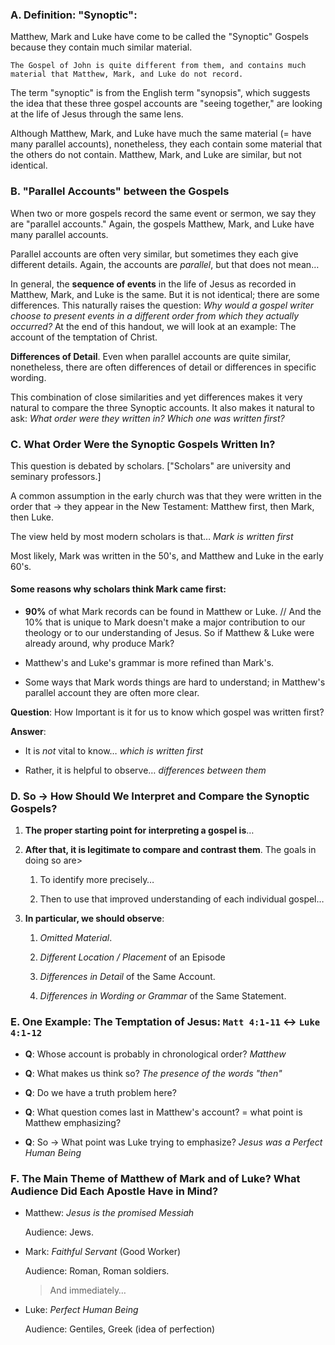 ### A. Definition: "Synoptic":

Matthew, Mark and Luke have come to be called the "Synoptic" Gospels because they contain much similar material.

```
The Gospel of John is quite different from them, and contains much material that Matthew, Mark, and Luke do not record.
```

The term "synoptic" is from the English term "synopsis", which suggests the idea that these three gospel accounts are "seeing together," are looking at the life of Jesus through the same lens.

Although Matthew, Mark, and Luke have much the same material (= have many parallel accounts), nonetheless, they each contain some material that the others do not contain. Matthew, Mark, and Luke are similar, but not identical.

### B. "Parallel Accounts" between the Gospels

When two or more gospels record the same event or sermon, we say they are "parallel accounts." Again, the gospels Matthew, Mark, and Luke have many parallel accounts.

Parallel accounts are often very similar, but sometimes they each give different details. Again, the accounts are _parallel_, but that does not mean…

In general, the **sequence of events** in the life of Jesus as recorded in Matthew, Mark, and Luke is the same. But it is not identical; there are some differences. This naturally raises the question: _Why would a gospel writer choose to present events in a different order from which they actually occurred?_ At the end of this handout, we will look at an example: The account of the temptation of Christ.

**Differences of Detail**. Even when parallel accounts are quite similar, nonetheless, there are often differences of detail or differences in specific wording.

This combination of close similarities and yet differences makes it very natural to compare the three Synoptic accounts. It also makes it natural to ask: _What order were they written in? Which one was written first?_

### C. What Order Were the Synoptic Gospels Written In?

This question is debated by scholars. ["Scholars" are university and seminary professors.]

A common assumption in the early church was that they were written in the order that → they appear in the New Testament: Matthew first, then Mark, then Luke.

The view held by most modern scholars is that… _Mark is written first_

Most likely, Mark was written in the 50's, and Matthew and Luke in the early 60's.

#### Some reasons why scholars think Mark came first:

- **90%** of what Mark records can be found in Matthew or Luke. // And the 10% that is unique to Mark doesn't make a major contribution to our theology or to our understanding of Jesus. So if Matthew & Luke were already around, why produce Mark?

- Matthew's and Luke's grammar is more refined than Mark's.

- Some ways that Mark words things are hard to understand; in Matthew's parallel account they are often more clear.

**Question**: How Important is it for us to know which gospel was written first?

**Answer**:
- It is _not_ vital to know… _which is written first_

- Rather, it is helpful to observe… _differences between them_

### D. So → How Should We Interpret and Compare the Synoptic Gospels?

1. **The proper starting point for interpreting a gospel is**…

2. **After that, it is legitimate to compare and contrast them**. The goals in doing so are>

   1. To identify more precisely…

   2. Then to use that improved understanding of each individual gospel…

3. **In particular, we should observe**:

   1. _Omitted Material_.

   2. _Different Location / Placement_ of an Episode

   3. _Differences in Detail_ of the Same Account.

   4. _Differences in Wording or Grammar_ of the Same Statement.

### E. One Example: The Temptation of Jesus: `Matt 4:1-11` ↔ `Luke 4:1-12`

- **Q**: Whose account is probably in chronological order? _Matthew_

- **Q**: What makes us think so? _The presence of the words "then"_

- **Q**: Do we have a truth problem here?

- **Q**: What question comes last in Matthew's account? = what point is Matthew emphasizing?

- **Q**: So → What point was Luke trying to emphasize? _Jesus was a Perfect Human Being_

### F. The Main Theme of Matthew of Mark and of Luke? What Audience Did Each Apostle Have in Mind?

- Matthew: _Jesus is the promised Messiah_

  Audience: Jews.

- Mark: _Faithful Servant_ (Good Worker)

  Audience: Roman, Roman soldiers.

  > And immediately…

- Luke: _Perfect Human Being_

  Audience: Gentiles, Greek (idea of perfection)
